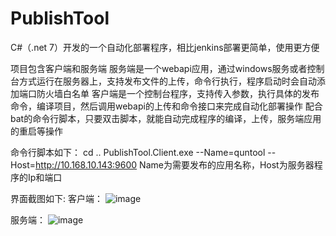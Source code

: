# PublishTool
C#（.net 7）开发的一个自动化部署程序，相比jenkins部署更简单，使用更方便

项目包含客户端和服务端
服务端是一个webapi应用，通过windows服务或者控制台方式运行在服务器上，支持发布文件的上传，命令行执行，程序启动时会自动添加端口防火墙白名单
客户端是一个控制台程序，支持传入参数，执行具体的发布命令，编译项目，然后调用webapi的上传和命令接口来完成自动化部署操作
配合bat的命令行脚本，只要双击脚本，就能自动完成程序的编译，上传，服务端应用的重启等操作

命令行脚本如下： 
cd .. 
PublishTool.Client.exe --Name=quntool --Host=http://10.168.10.143:9600 
Name为需要发布的应用名称，Host为服务器程序的Ip和端口

界面截图如下:
客户端： 
![image](https://github.com/xlf8255565/PublishTool/assets/6311878/5f1fac00-954a-4e26-aadf-ada109847d1f)

服务端： 
![image](https://github.com/xlf8255565/PublishTool/assets/6311878/20a98036-0f04-42a4-9d74-8769c4b6e9c9)
